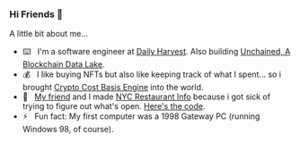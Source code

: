 ### Hi Friends 👋

<!--
**benhurley/benhurley** is a ✨ _special_ ✨ repository because its `README.md` (this file) appears on your GitHub profile. 
-->

A little bit about me...

- :keyboard: &nbsp; I'm a software engineer at [Daily Harvest](https://www.dailyharvest.com). Also building [Unchained, A Blockchain Data Lake](https://app.unchained.fyi).
- 💰 &nbsp; I like buying NFTs but also like keeping track of what I spent... so i brought [Crypto Cost Basis Engine](https://cryptocost.netlify.app/) into the world.
- :seedling: &nbsp; [My friend](https://github.com/EricNatelson) and I made [NYC Restaurant Info](https://www.nycrestaurant.info) because i got sick of trying to figure out what's open. [Here's the code](https://github.com/benhurley/nyc-restaurant-info).
- :zap: &nbsp; Fun fact: My first computer was a 1998 Gateway PC (running Windows 98, of course).
